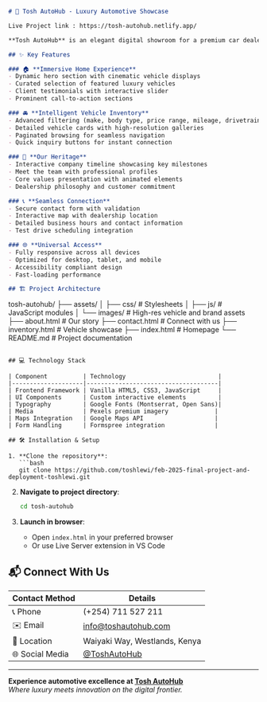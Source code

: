 ```markdown
# 🚗 Tosh AutoHub - Luxury Automotive Showcase

Live Project link : https://tosh-autohub.netlify.app/

**Tosh AutoHub** is an elegant digital showroom for a premium car dealership, offering customers a sophisticated online experience to explore luxury vehicles, learn about our legacy, and connect with our team.

## ✨ Key Features

### 🏠 **Immersive Home Experience**
- Dynamic hero section with cinematic vehicle displays
- Curated selection of featured luxury vehicles
- Client testimonials with interactive slider
- Prominent call-to-action sections

### 🚘 **Intelligent Vehicle Inventory**
- Advanced filtering (make, body type, price range, mileage, drivetrain)
- Detailed vehicle cards with high-resolution galleries
- Paginated browsing for seamless navigation
- Quick inquiry buttons for instant connection

### 📜 **Our Heritage**
- Interactive company timeline showcasing key milestones
- Meet the team with professional profiles
- Core values presentation with animated elements
- Dealership philosophy and customer commitment

### 📞 **Seamless Connection**
- Secure contact form with validation
- Interactive map with dealership location
- Detailed business hours and contact information
- Test drive scheduling integration

### 🌐 **Universal Access**
- Fully responsive across all devices
- Optimized for desktop, tablet, and mobile
- Accessibility compliant design
- Fast-loading performance

## 🏗 Project Architecture

```
tosh-autohub/
├── assets/
│   ├── css/           # Stylesheets
│   ├── js/            # JavaScript modules
│   └── images/        # High-res vehicle and brand assets
├── about.html         # Our story
├── contact.html       # Connect with us
├── inventory.html     # Vehicle showcase
├── index.html         # Homepage
└── README.md          # Project documentation
```

## 💻 Technology Stack

| Component          | Technology                          |
|--------------------|-------------------------------------|
| Frontend Framework | Vanilla HTML5, CSS3, JavaScript     |
| UI Components      | Custom interactive elements         |
| Typography         | Google Fonts (Montserrat, Open Sans)|
| Media              | Pexels premium imagery             |
| Maps Integration   | Google Maps API                    |
| Form Handling      | Formspree integration              |

## 🛠 Installation & Setup

1. **Clone the repository**:
   ```bash
   git clone https://github.com/toshlewi/feb-2025-final-project-and-deployment-toshlewi.git
   ```

2. **Navigate to project directory**:
   ```bash
   cd tosh-autohub
   ```

3. **Launch in browser**:
   - Open `index.html` in your preferred browser
   - Or use Live Server extension in VS Code



## 📬 Connect With Us

| Contact Method       | Details                          |
|----------------------|----------------------------------|
| 📞 Phone            | (+254) 711 527 211              |
| ✉️ Email           | info@toshautohub.com            |
| 🏢 Location        | Waiyaki Way, Westlands, Kenya   |
| 🌐 Social Media    | [@ToshAutoHub](#)               |

---

**Experience automotive excellence at [Tosh AutoHub](https://toshautohub.com)**  
*Where luxury meets innovation on the digital frontier.*
```
